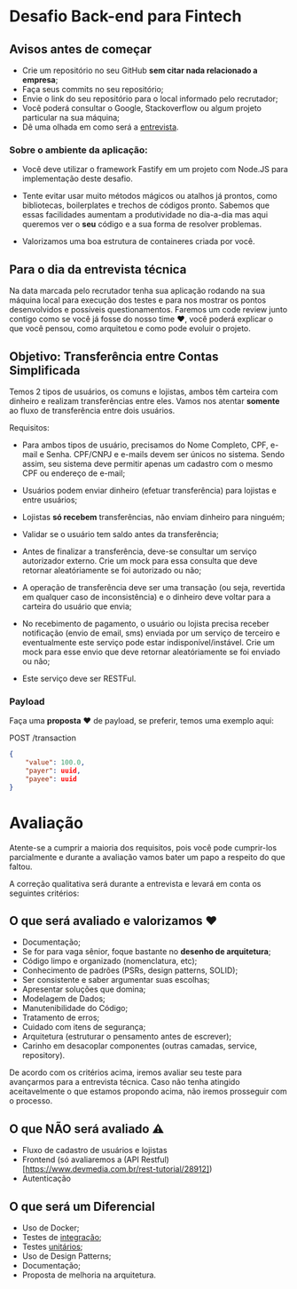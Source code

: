 # Desafio Back-end para Fintech

## Avisos antes de começar

-   Crie um repositório no seu GitHub **sem citar nada relacionado a empresa**;
-   Faça seus commits no seu repositório;
-   Envie o link do seu repositório para o local informado pelo recrutador;
-   Você poderá consultar o Google, Stackoverflow ou algum projeto particular na sua máquina;
-   Dê uma olhada em como será a [entrevista](#para-o-dia-da-entrevista-técnica).

### Sobre o ambiente da aplicação:

-   Você deve utilizar o framework Fastify em um projeto com Node.JS para implementação deste desafio.

-   Tente evitar usar muito métodos mágicos ou atalhos já prontos, como bibliotecas, boilerplates e trechos de códigos pronto. Sabemos que essas facilidades aumentam a produtividade no dia-a-dia mas aqui queremos ver o **seu** código e a sua forma de resolver problemas.

-   Valorizamos uma boa estrutura de containeres criada por você.

## Para o dia da entrevista técnica

Na data marcada pelo recrutador tenha sua aplicação rodando na sua máquina local para execução dos testes e para nos mostrar os pontos desenvolvidos e possíveis questionamentos.
Faremos um code review junto contigo como se você já fosse do nosso time :heart:, você poderá explicar o que você pensou, como arquitetou e como pode evoluir o projeto.

## Objetivo: Transferência entre Contas Simplificada

Temos 2 tipos de usuários, os comuns e lojistas, ambos têm carteira com dinheiro e realizam transferências entre eles. Vamos nos atentar **somente** ao fluxo de transferência entre dois usuários.

Requisitos:

-   Para ambos tipos de usuário, precisamos do Nome Completo, CPF, e-mail e Senha. CPF/CNPJ e e-mails devem ser únicos no sistema. Sendo assim, seu sistema deve permitir apenas um cadastro com o mesmo CPF ou endereço de e-mail;

-   Usuários podem enviar dinheiro (efetuar transferência) para lojistas e entre usuários;

-   Lojistas **só recebem** transferências, não enviam dinheiro para ninguém;

-   Validar se o usuário tem saldo antes da transferência;

-   Antes de finalizar a transferência, deve-se consultar um serviço autorizador externo. Crie um mock para essa consulta que deve retornar aleatóriamente se foi autorizado ou não;

-   A operação de transferência deve ser uma transação (ou seja, revertida em qualquer caso de inconsistência) e o dinheiro deve voltar para a carteira do usuário que envia;

-   No recebimento de pagamento, o usuário ou lojista precisa receber notificação (envio de email, sms) enviada por um serviço de terceiro e eventualmente este serviço pode estar indisponível/instável. Crie um mock para esse envio que deve retornar aleatóriamente se foi enviado ou não;

-   Este serviço deve ser RESTFul.

### Payload

Faça uma **proposta** :heart: de payload, se preferir, temos uma exemplo aqui:

POST /transaction

```json
{
    "value": 100.0,
    "payer": uuid,
    "payee": uuid
}
```

# Avaliação

Atente-se a cumprir a maioria dos requisitos, pois você pode cumprir-los parcialmente e durante a avaliação vamos bater um papo a respeito do que faltou.

A correção qualitativa será durante a entrevista e levará em conta os seguintes critérios:

## O que será avaliado e valorizamos :heart:

-   Documentação;
-   Se for para vaga sênior, foque bastante no **desenho de arquitetura**;
-   Código limpo e organizado (nomenclatura, etc);
-   Conhecimento de padrões (PSRs, design patterns, SOLID);
-   Ser consistente e saber argumentar suas escolhas;
-   Apresentar soluções que domina;
-   Modelagem de Dados;
-   Manutenibilidade do Código;
-   Tratamento de erros;
-   Cuidado com itens de segurança;
-   Arquitetura (estruturar o pensamento antes de escrever);
-   Carinho em desacoplar componentes (outras camadas, service, repository).

De acordo com os critérios acima, iremos avaliar seu teste para avançarmos para a entrevista técnica.
Caso não tenha atingido aceitavelmente o que estamos propondo acima, não iremos prosseguir com o processo.

## O que NÃO será avaliado :warning:

-   Fluxo de cadastro de usuários e lojistas
-   Frontend (só avaliaremos a (API Restful)[https://www.devmedia.com.br/rest-tutorial/28912])
-   Autenticação

## O que será um Diferencial

-   Uso de Docker;
-   Testes de [integração](https://www.atlassian.com/continuous-delivery/software-testing/types-of-software-testing);
-   Testes [unitários](https://www.atlassian.com/continuous-delivery/software-testing/types-of-software-testing);
-   Uso de Design Patterns;
-   Documentação;
-   Proposta de melhoria na arquitetura.
